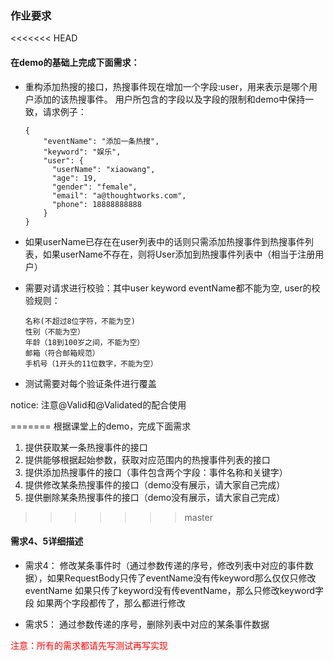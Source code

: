 ### 作业要求

<<<<<<< HEAD
#### 在demo的基础上完成下面需求：
* 重构添加热搜的接口，热搜事件现在增加一个字段:user，用来表示是哪个用户添加的该热搜事件。
  用户所包含的字段以及字段的限制和demo中保持一致，请求例子：
  ```
  {
      "eventName": "添加一条热搜",
      "keyword": "娱乐",
      "user": {
        "userName": "xiaowang",
        "age": 19,
        "gender": "female",
        "email": "a@thoughtworks.com",
        "phone": 18888888888
      }
  }
  ``` 
  
* 如果userName已存在在user列表中的话则只需添加热搜事件到热搜事件列表，如果userName不存在，则将User添加到热搜事件列表中（相当于注册用户）
* 需要对请求进行校验：其中user keyword eventName都不能为空, user的校验规则：
    ```
  名称(不超过8位字符，不能为空)
  性别（不能为空）
  年龄（18到100岁之间，不能为空）
  邮箱（符合邮箱规范）
  手机号（1开头的11位数字，不能为空）
    ```
  
* 测试需要对每个验证条件进行覆盖

notice: 注意@Valid和@Validated的配合使用



  

=======
根据课堂上的demo，完成下面需求
1. 提供获取某一条热搜事件的接口
2. 提供能够根据起始参数，获取对应范围内的热搜事件列表的接口
3. 提供添加热搜事件的接口（事件包含两个字段：事件名称和关键字）
4. 提供修改某条热搜事件的接口（demo没有展示，请大家自己完成）
5. 提供删除某条热搜事件的接口（demo没有展示，请大家自己完成）
>>>>>>> master

#### 需求4、5详细描述

* 需求4： 修改某条事件时（通过参数传递的序号，修改列表中对应的事件数据），如果RequestBody只传了eventName没有传keyword那么仅仅只修改eventName
         如果只传了keyword没有传eventName，那么只修改keyword字段
         如果两个字段都传了，那么都进行修改
         
* 需求5： 通过参数传递的序号，删除列表中对应的某条事件数据


<span style="color: red"> 注意：所有的需求都请先写测试再写实现 </span> 


